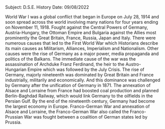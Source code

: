 Subject: D.S.E. History
Date: 09/08/2022

World War I was a global conflict that began in Europe on July 28, 1914
and soon spread across the world involving many nations for four years
ending on November 11, 1918.  Fought against the Central Powers of
Germany, Austria-Hungary, the Ottoman Empire and Bulgaria against the
Allies most prominently the Great Britain, France, Russia, Japan and
Italy.  There were numerous causes that led to the First World War
which Historians describe its main causes as Militarism, Alliances,
Imperialism and Nationalism.  Other causes were the rise of Germany as
a major power, media propaganda and politics of the Balkans.  The
immediate cause of the war was the assassination of Archduke Franz
Ferdinand, the heir to the Austro-Hungarian Empire which was followed
by the July Crisis.  The rise of Germany, majorly nineteenth was
dominated by Great Britain and France industrially, militarily and
economically.  And this dominance was challenged by Germany after the
unification of Germany in 1871.  The annexation of Alsace and Lorraine
from France had boosted coal production and planned Berlin-Baghdad
Railway, which would link Germany to the oilfields in the Persian Gulf.
By the end of the nineteenth century, Germany had become the largest
economy in Europe.  Franco-German War and annexation of Alsace and
Lorraine, the Franco-German War also called the Franco-Prussian War was
fought between a coalition of German states led by Prussia.
